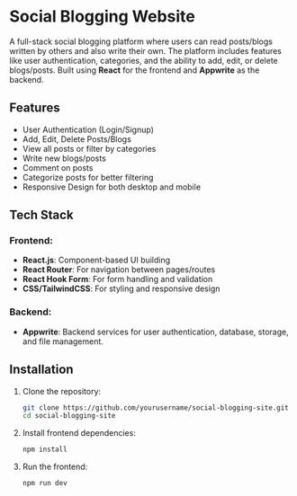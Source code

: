 # Social Blogging Website

A full-stack social blogging platform where users can read posts/blogs written by others and also write their own. The platform includes features like user authentication, categories, and the ability to add, edit, or delete blogs/posts. Built using **React** for the frontend and **Appwrite** as the backend.

## Features

- User Authentication (Login/Signup)
- Add, Edit, Delete Posts/Blogs
- View all posts or filter by categories
- Write new blogs/posts
- Comment on posts
- Categorize posts for better filtering
- Responsive Design for both desktop and mobile

## Tech Stack

### Frontend:
- **React.js**: Component-based UI building
- **React Router**: For navigation between pages/routes
- **React Hook Form**: For form handling and validation
- **CSS/TailwindCSS**: For styling and responsive design

### Backend:
- **Appwrite**: Backend services for user authentication, database, storage, and file management.

## Installation

1. Clone the repository:
   ```bash
   git clone https://github.com/yourusername/social-blogging-site.git
   cd social-blogging-site
   ```
2. Install frontend dependencies:
    ```bash
    npm install
    ```
3. Run the frontend:
    ```bash
    npm run dev
    ```
